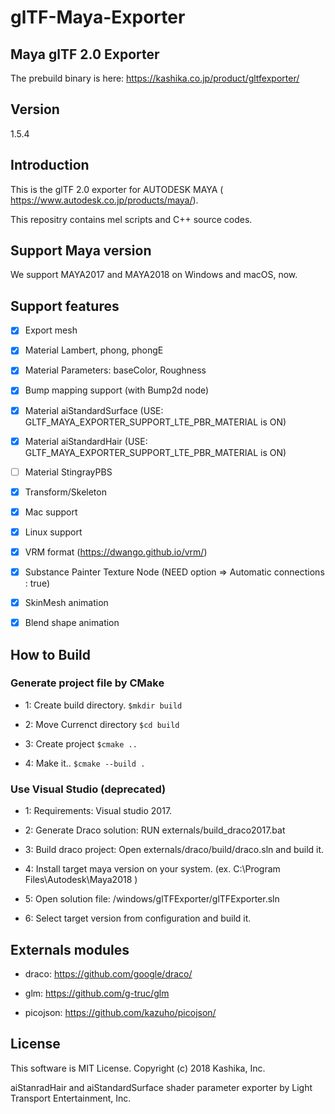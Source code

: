 # glTF-Maya-Exporter

## Maya glTF 2.0 Exporter

The prebuild binary is here: https://kashika.co.jp/product/gltfexporter/

## Version
1.5.4

## Introduction
This is the glTF 2.0 exporter for AUTODESK MAYA (
https://www.autodesk.co.jp/products/maya/). 

This repositry contains mel scripts and C++ source codes.


## Support Maya version

We support MAYA2017 and MAYA2018 on Windows and macOS, now.


## Support features

- [x] Export mesh

- [x] Material Lambert, phong, phongE

- [x] Material Parameters: baseColor, Roughness

- [x] Bump mapping support (with Bump2d node)

- [x] Material aiStandardSurface (USE: GLTF_MAYA_EXPORTER_SUPPORT_LTE_PBR_MATERIAL is ON)

- [x] Material aiStandardHair (USE: GLTF_MAYA_EXPORTER_SUPPORT_LTE_PBR_MATERIAL is ON)

- [ ] Material StingrayPBS

- [x] Transform/Skeleton

- [x] Mac support

- [x] Linux support

- [x] VRM format (https://dwango.github.io/vrm/)

- [x] Substance Painter Texture Node (NEED option => Automatic connections : true)

- [x] SkinMesh animation

- [x] Blend shape animation

## How to Build

### Generate project file by CMake

- 1: Create build directory. `$mkdir build`

- 2: Move Currenct directory `$cd build`

- 3: Create project `$cmake ..`

- 4: Make it..  `$cmake --build .`

### Use Visual Studio (deprecated)

- 1: Requirements: Visual studio 2017.

- 2: Generate Draco solution: RUN externals/build_draco2017.bat

- 3: Build draco project: Open externals/draco/build/draco.sln and build it.

- 4: Install target maya version on your system. (ex. C:\Program Files\Autodesk\Maya2018 )

- 5: Open solution file: /windows/glTFExporter/glTFExporter.sln

- 6: Select target version from configuration and build it.


## Externals modules

- draco: https://github.com/google/draco/

- glm: https://github.com/g-truc/glm

- picojson: https://github.com/kazuho/picojson/


## License

This software is MIT License.
Copyright (c) 2018 Kashika, Inc.

aiStanradHair and aiStandardSurface shader parameter exporter by Light Transport Entertainment, Inc.
